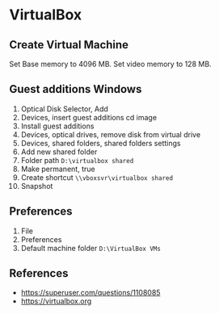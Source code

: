 # VirtualBox

## Create Virtual Machine

Set Base memory to 4096 MB. Set video memory to 128 MB.

## Guest additions Windows

1. Optical Disk Selector, Add
2. Devices, insert guest additions cd image
3. Install guest additions
4. Devices, optical drives, remove disk from virtual drive
5. Devices, shared folders, shared folders settings
6. Add new shared folder
7. Folder path `D:\virtualbox shared`
8. Make permanent, true
9. Create shortcut `\\vboxsvr\virtualbox shared`
10. Snapshot

## Preferences

1. File
2. Preferences
3. Default machine folder `D:\VirtualBox VMs`

## References

- <https://superuser.com/questions/1108085>
- <https://virtualbox.org>
